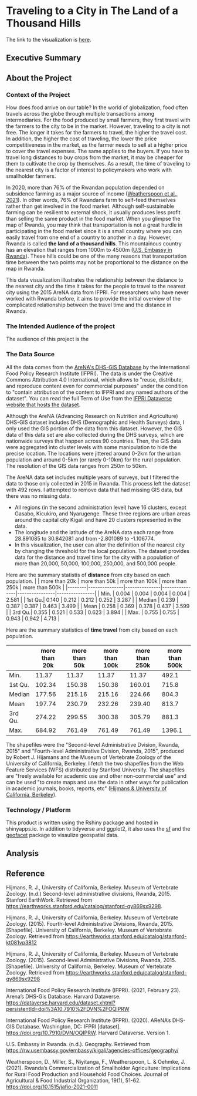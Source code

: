# Traveling to a City in The Land of a Thousand Hills
The link to the visualization is [here](https://kimminah.shinyapps.io/traveling_in_rwanda/).

## Executive Summary

## About the Project
### Context of the Project
How does food arrive on our table? In the world of globalization, food often travels across the globe through multiple transactions among intermediaries. For the food produced by small farmers, they first travel with the farmers to the city to be in the market. However, traveling to a city is not free. The longer it takes for the farmers to travel, the higher the travel cost. In addition, the higher the cost of traveling, the lower the price competitiveness in the market, as the farmer needs to sell at a higher price to cover the travel expenses. The same applies to the buyers. If you have to travel long distances to buy crops from the market, it may be cheaper for them to cultivate the crop by themselves. As a result, the time of traveling to the nearest city is a factor of interest to policymakers who work with smallholder farmers.
    
In 2020, more than 76% of the Rwandan population depended on subsidence farming as a major source of income ([Weatherspoon et al., 2021](https://www.degruyter.com/document/doi/10.1515/jafio-2021-0011/html)). In other words, 76% of Rwandans farm to self-feed themselves rather than get involved in the food market. Although self-sustainable farming can be resilient to external shock, it usually produces less profit than selling the same product in the food market. When you glimpse the map of Rwanda, you may think that transportation is not a great hurdle in participating in the food market since it is a small country where you can easily travel from one end of a country to another in a day. However, Rwanda is called **the land of a thousand hills**. This mountainous country has an elevation that ranges from 1000m to 4500m ([U.S. Embassy in Rwanda](https://rw.usembassy.gov/embassy/kigali/agencies-offices/geography/)). These hills could be one of the many reasons that transportation time between the two points may not be proportional to the distance on the map in Rwanda.
  
This data visualization illustrates the relationship between the distance to the nearest city and the time it takes for the people to travel to the nearest city using the 2015 AreNA data from IFPRI. For researchers who have never worked with Rwanda before, it aims to provide the initial overview of the complicated relationship between the travel time and the distance in Rwanda. 

### The Intended Audience of the project
The audience of this project is the 

### The Data Source
All the data comes from the [AreNA's DHS-GIS Database](https://www.ifpri.org/publication/arenas-dhs-gis-database) by the International Food Policy Research Institute (IFPRI). The data is under the Creative Commons Attribution 4.0 International, which allows to "reuse, distribute, and reproduce content even for commercial purposes" under the condition to "contain attribution of the content to IFPRI and any named authors of the dataset". You can read the full Term of Use from the [IFPRI Dataverse website that hosts the dataset](https://dataverse.harvard.edu/dataset.xhtml?persistentId=doi:10.7910/DVN/OQIPRW). 
  
Although the AreNA (Advancing Research on Nutrition and Agriculture) DHS-GIS dataset includes DHS (Demographic and Health Surveys) data, I only used the GIS portion of the data from this dataset. However, the GIS data of this data set are also collected during the DHS surveys, which are nationwide surveys that happen across 90 countries. Then, the GIS data were aggregated into cluster levels with some manipulation to hide the precise location. The locations were jittered around 0-2km for the urban population and around 0-5km (or rarely 0-10km) for the rural population. The resolution of the GIS data ranges from 250m to 50km. 
  
The AreNA data set includes multiple years of surveys, but I filtered the data to those only collected in 2015 in Rwanda. This process left the dataset with 492 rows. I attempted to remove data that had missing GIS data, but there was no missing data.
 
- All regions (in the second administration level) have 16 clusters, except Gasabo, Kicukiro, and Nyarugenge. These three regions are urban areas around the capital city Kigali and have 20 clusters represented in the data. 
- The longitude and the latitude of the AreNA data each range from 28.891085 to 30.842081 and from -2.801089 to -1.106774.
- In this visualization, the user can alter the definition of the nearest city by changing the threshold for the local population. The dataset provides data for the distance and travel time for the city with a population of more than 20,000, 50,000, 100,000, 250,000, and 500,000 people.

Here are the summary statistis of **distance** from city based on each population.
|        | more than 20k | more than 50k | more than 100k | more than 250k | more than 500k |
|--------|---------------|---------------|----------------|----------------|----------------|
| Min.   | 0.004         | 0.004         | 0.004          | 0.004          | 2.581          |
| 1st Qu.| 0.140         | 0.212         | 0.212          | 0.252          | 3.287          |
| Median | 0.239         | 0.387         | 0.387          | 0.463          | 3.499          |
| Mean   | 0.258         | 0.369         | 0.378          | 0.437          | 3.599          |
| 3rd Qu.| 0.355         | 0.521         | 0.533          | 0.623          | 3.894          |
| Max.   | 0.755         | 0.755         | 0.943          | 0.942          | 4.713          |


Here are the summary statistics of **time travel** from city based on each population.
  
|        | more than 20k | more than 50k | more than 100k | more than 250k | more than 500k |
|--------|---------------|---------------|----------------|----------------|----------------|
| Min.   | 11.37         | 11.37         | 11.37          | 11.37          | 492.1          |
| 1st Qu.| 102.34        | 150.38        | 150.38         | 160.01         | 715.8          |
| Median | 177.56        | 215.16        | 215.16         | 224.66         | 804.3          |
| Mean   | 197.74        | 230.79        | 232.26         | 239.40         | 813.7          |
| 3rd Qu.| 274.22        | 299.55        | 300.38         | 305.79         | 881.3          |
| Max.   | 684.92        | 761.49        | 761.49         | 761.49         | 1396.1         |





The shapefiles were the "Second-level Administrative Dvision, Rwanda, 2015" and "Fourth-level Administrative Dvision, Rwanda, 2015", produced by Robert J. Hijamans and the Museum of Vertebrate Zoology of the University of California, Berkeley. I fetch the two shapefiles from the Web Feature Services (WFS) distributed by Stanford University. The shapefiles are "freely available for academic use and other non-commercial use" and can be used "to create maps and use the data in other ways for publication in academic journals, books, reports, etc" ([Hijmans & University of California, Berkeley](https://earthworks.stanford.edu/catalog/stanford-qy869sx9298)).

### Technology / Platform
This product is written using the Rshiny package and hosted in shinyapps.io. In addition to tidyverse and ggplot2, it also uses the [sf](https://r-spatial.github.io/sf/) and the [geofacet](https://cran.r-project.org/web/packages/geofacet/vignettes/geofacet.html) package to visaulize geospatial data.

## Analysis

## Reference
Hijmans, R. J., University of California, Berkeley. Museum of Vertebrate Zoology. (n.d.) Second-level administrative divisions, Rwanda, 2015. Stanford EarthWork. Retrieved from https://earthworks.stanford.edu/catalog/stanford-qy869sx9298.

Hijmans, R. J., University of California, Berkeley. Museum of Vertebrate Zoology. (2015). Fourth-level Administrative Divisions, Rwanda, 2015. [Shapefile]. University of California, Berkeley. Museum of Vertebrate Zoology. Retrieved from https://earthworks.stanford.edu/catalog/stanford-kt081vp3812
  
Hijmans, R. J., University of California, Berkeley. Museum of Vertebrate Zoology. (2015). Second-level Administrative Divisions, Rwanda, 2015. [Shapefile]. University of California, Berkeley. Museum of Vertebrate Zoology. Retrieved from https://earthworks.stanford.edu/catalog/stanford-qy869sx9298

International Food Policy Research Institute (IFPRI). (2021, February 23). Arena’s DHS-Gis Database. Harvard Dataverse. https://dataverse.harvard.edu/dataset.xhtml?persistentId=doi%3A10.7910%2FDVN%2FOQIPRW 
  
International Food Policy Research Institute (IFPRI). (2020). AReNA’s DHS-GIS Database. Washington, DC: IFPRI [dataset]. https://doi.org/10.7910/DVN/OQIPRW. Harvard Dataverse. Version 1.
   
U.S. Embassy in Rwanda. (n.d.). Geography. Retrieved from https://rw.usembassy.gov/embassy/kigali/agencies-offices/geography/
  
Weatherspoon, D., Miller, S., Niyitanga, F., Weatherspoon, L. & Oehmke, J. (2021). Rwanda’s Commercialization of Smallholder Agriculture: Implications for Rural Food Production and Household Food Choices. Journal of Agricultural & Food Industrial Organization, 19(1), 51-62. https://doi.org/10.1515/jafio-2021-0011

